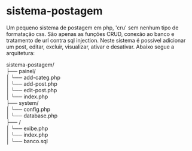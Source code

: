 sistema-postagem
================

Um pequeno sistema de postagem em php, 'cru' sem nenhum tipo de formatação css. São apenas as funções CRUD, conexão ao banco e tratamento de url contra sql injection. Neste sistema é possível adicionar um post, editar, excluir, visualizar, ativar e desativar. Abaixo segue a arquitetura:

sistema-postagem/<br>
├── painel/<br>
│	└── add-categ.php<br>
│		└── add-post.php<br>
│			└── edit-post.php<br>
│				└── index.php<br>
├── system/<br>
│	└── config.php<br>
│		└── database.php<br>
├── /<br>
│	└── exibe.php<br>
│		└── index.php<br>
│			└── banco.sql
